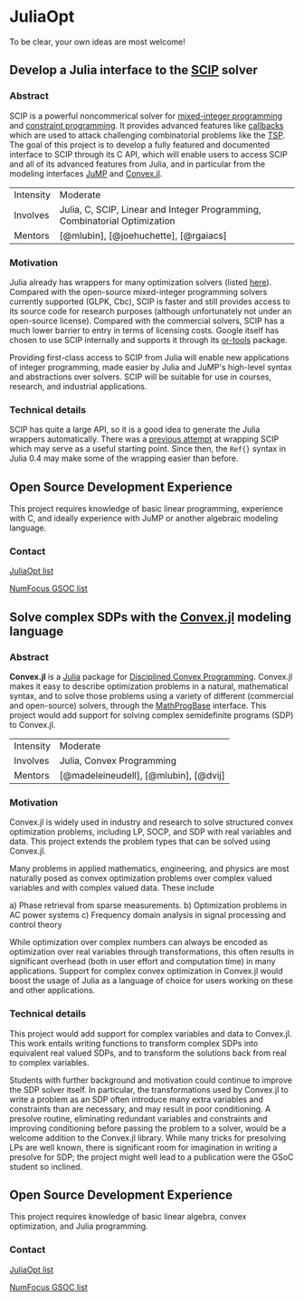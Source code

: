 # JuliaOpt

To be clear, your own ideas are most welcome!

## Develop a Julia interface to the [SCIP](http://scip.zib.de/) solver

### Abstract

SCIP is a powerful noncommerical solver for [mixed-integer programming](https://en.wikipedia.org/wiki/Integer_programming) and
[constraint programming](https://en.wikipedia.org/wiki/Constraint_programming).
It provides advanced features like [callbacks](http://jump.readthedocs.org/en/latest/callbacks.html) which are used to attack challenging combinatorial problems
like the [TSP](https://en.wikipedia.org/wiki/Travelling_salesman_problem).
The goal of this project is to develop a fully featured and documented
interface to SCIP through its C API, which will enable
users to access SCIP and all of its advanced features from Julia,
and in particular from the modeling interfaces
[JuMP](https://github.com/JuliaOpt/JuMP.jl)
and [Convex.jl](https://github.com/JuliaOpt/Convex.jl).

<table>

<tr>
    <td>Intensity</td>
    <td>Moderate</td>
</tr>

<tr>
    <td>Involves</td>
    <td>Julia, C, SCIP, Linear and Integer Programming, Combinatorial Optimization</td>
</tr>

<tr>
    <td>Mentors</td>
    <td>[@mlubin], [@joehuchette], [@rgaiacs]</td>
</tr>

</table>


### Motivation

Julia already has wrappers for many optimization solvers (listed [here](http://www.juliaopt.org/)). Compared with the open-source mixed-integer programming solvers currently supported (GLPK, Cbc), SCIP is faster and still provides access to its source code for research purposes (although unfortunately not under an open-source license). Compared with the commercial solvers, SCIP has a much lower barrier to entry in terms of licensing costs. Google itself has chosen to use SCIP internally and supports it through its [or-tools](https://github.com/google/or-tools) package.

Providing first-class access to SCIP from Julia will enable new applications of 
integer programming, made easier by Julia and JuMP's high-level syntax and abstractions
over solvers. SCIP will be suitable for use in courses, research, and industrial applications.

### Technical details

SCIP has quite a large API, so it is a good idea to generate
the Julia wrappers automatically. There was a
[previous attempt](https://github.com/ryanjoneil/SCIP.jl) at wrapping
SCIP which may serve as a useful starting point. Since then,
the ``Ref{}`` syntax in Julia 0.4 may make some of the wrapping
easier than before.

## Open Source Development Experience

This project requires knowledge of basic linear programming, experience with C, and ideally experience with JuMP or another algebraic modeling language.

### Contact

[JuliaOpt list](https://groups.google.com/forum/#!forum/julia-opt)

[NumFocus GSOC list](https://groups.google.com/a/numfocus.org/forum/#!forum/gsoc)


## Solve complex SDPs with the [Convex.jl](https://github.com/JuliaOpt/Convex.jl/i) modeling language

### Abstract

**Convex.jl** is a [Julia](http://julialang.org) package for [Disciplined Convex Programming](http://dcp.stanford.edu/). Convex.jl makes it easy to describe optimization problems in a natural, mathematical syntax, and to solve those problems using a variety of different (commercial and open-source) solvers, through the [MathProgBase](http://mathprogbasejl.readthedocs.org/en/latest/) interface.
This project would add support for solving complex semidefinite programs (SDP) to Convex.jl.

<table>

<tr>
    <td>Intensity</td>
    <td>Moderate</td>
</tr>

<tr>
    <td>Involves</td>
    <td>Julia, Convex Programming</td>
</tr>

<tr>
    <td>Mentors</td>
    <td>[@madeleineudell], [@mlubin], [@dvij]</td>
</tr>

</table>

### Motivation

Convex.jl is widely used in industry and research to solve structured 
convex optimization problems, including LP, SOCP, and SDP with real variables and data.
This project extends the problem types that can be solved using Convex.jl.

Many problems in applied mathematics, engineering, and physics are most
naturally posed as convex optimization problems over complex valued
variables and with complex valued data. These include

a) Phase retrieval from sparse measurements.
b) Optimization problems in AC power systems
c) Frequency domain analysis in signal processing and control theory

While optimization over complex numbers can always be encoded as
optimization over real variables through transformations, this often
results in significant overhead (both in user effort and computation
time) in many applications. Support for complex convex
optimization in Convex.jl would boost the usage of Julia
as a language of choice for users working on these and other
applications.

### Technical details

This project would add support for complex variables and data to Convex.jl.
This work entails writing functions to transform complex SDPs into equivalent
real valued SDPs, and to transform the solutions back from real to complex
variables. 

Students with further background and motivation could continue to improve
the SDP solver itself. In particular, the transformations used by Convex.jl
to write a problem as an SDP often introduce many extra variables and constraints
than are necessary, and may result in poor conditioning. A presolve routine,
eliminating redundant variables and constraints and improving conditioning before
passing the problem to a solver, would be a welcome addition to the Convex.jl library.
While many tricks for presolving LPs are well known, there is significant room for 
imagination in writing a presolve for SDP; the project might well lead to a publication
were the GSoC student so inclined.

## Open Source Development Experience

This project requires knowledge of basic linear algebra, convex optimization, 
and Julia programming.

### Contact

[JuliaOpt list](https://groups.google.com/forum/#!forum/julia-opt)

[NumFocus GSOC list](https://groups.google.com/a/numfocus.org/forum/#!forum/gsoc)
